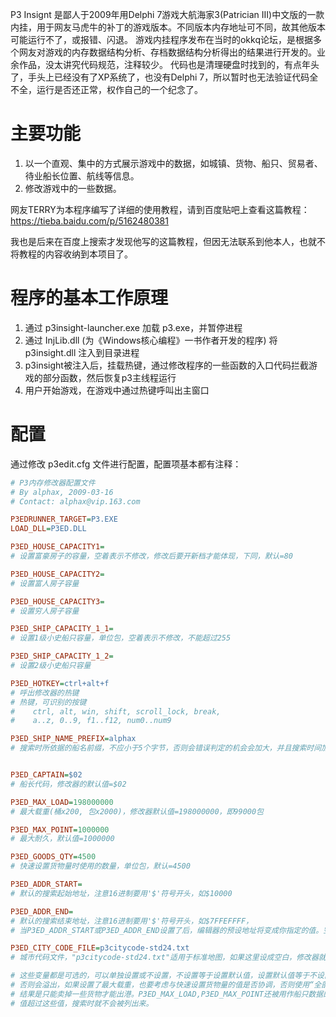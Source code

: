 P3 Insignt 是鄙人于2009年用Delphi 7游戏大航海家3(Patrician III)中文版的一款内挂，用于网友马虎牛的补丁的游戏版本。不同版本内存地址可不同，故其他版本可能运行不了，或报错、闪退。
游戏内挂程序发布在当时的okkq论坛，是根据多个网友对游戏的内存数据结构分析、存档数据结构分析得出的结果进行开发的。业余作品，没太讲究代码规范，注释较少。
代码也是清理硬盘时找到的，有点年头了，手头上已经没有了XP系统了，也没有Delphi 7，所以暂时也无法验证代码全不全，运行是否还正常，权作自己的一个纪念了。

# 主要功能
1. 以一个直观、集中的方式展示游戏中的数据，如城镇、货物、船只、贸易者、待业船长位置、航线等信息。
2. 修改游戏中的一些数据。

网友TERRY为本程序编写了详细的使用教程，请到百度贴吧上查看这篇教程：https://tieba.baidu.com/p/5162480381

我也是后来在百度上搜索才发现他写的这篇教程，但因无法联系到他本人，也就不将教程的内容收纳到本项目了。


# 程序的基本工作原理
1. 通过 p3insight-launcher.exe 加载 p3.exe，并暂停进程
2. 通过 InjLib.dll (为《Windows核心编程》一书作者开发的程序) 将 p3insight.dll 注入到目录进程
3. p3insight被注入后，挂载热键，通过修改程序的一些函数的入口代码拦截游戏的部分函数，然后恢复p3主线程运行
4. 用户开始游戏，在游戏中通过热键呼叫出主窗口

# 配置
通过修改 p3edit.cfg 文件进行配置，配置项基本都有注释：
```ini
# P3内存修改器配置文件
# By alphax, 2009-03-16
# Contact: alphax@vip.163.com

P3EDRUNNER_TARGET=P3.EXE
LOAD_DLL=P3ED.DLL

P3ED_HOUSE_CAPACITY1=
# 设置富豪房子的容量，空着表示不修改，修改后要开新档才能体现，下同，默认=80

P3ED_HOUSE_CAPACITY2=
# 设置富人房子容量

P3ED_HOUSE_CAPACITY3=
# 设置穷人房子容量

P3ED_SHIP_CAPACITY_1_1=
# 设置1级小史船只容量，单位包，空着表示不修改，不能超过255

P3ED_SHIP_CAPACITY_1_2=
# 设置2级小史船只容量

P3ED_HOTKEY=ctrl+alt+f
# 呼出修改器的热键
# 热键，可识别的按键
#    ctrl, alt, win, shift, scroll_lock, break,
#    a..z, 0..9, f1..f12, num0..num9

P3ED_SHIP_NAME_PREFIX=alphax
# 搜索时所依据的船名前缀，不应小于5个字节，否则会错误判定的机会会加大，并且搜索时间加长。


P3ED_CAPTAIN=$02
# 船长代码，修改器的默认值=$02

P3ED_MAX_LOAD=198000000
# 最大载重(桶x200, 包x2000)，修改器默认值=198000000，即99000包

P3ED_MAX_POINT=1000000
# 最大耐久，默认值=1000000

P3ED_GOODS_QTY=4500
# 快速设置货物量时使用的数量，单位包，默认=4500

P3ED_ADDR_START=
# 默认的搜索起始地址，注意16进制要用'$'符号开头，如$10000

P3ED_ADDR_END=
# 默认的搜索结束地址，注意16进制要用'$'符号开头，如$7FFEFFFF，
# 当P3ED_ADDR_START或P3ED_ADDR_END设置了后，编辑器的预设地址将变成你指定的值。空着表示使用操作系统的值。

P3ED_CITY_CODE_FILE=p3citycode-std24.txt
# 城市代码文件，"p3citycode-std24.txt"适用于标准地图，如果这里设成空白，修改器就使用16进制数表示。

# 这些变量都是可选的，可以单独设置或不设置，不设置等于设置默认值，设置默认值等于不设置，设置时不能小于游戏的最小值，也不能过大，
# 否则会溢出，如果设置了最大载重，也要考虑与快速设置货物量的值是否协调，否则使用“全部xxxx包”时就超重了，
# 结果是只能卖掉一些货物才能出港。P3ED_MAX_LOAD,P3ED_MAX_POINT还被用作船只数据的判断条件，如果有船数据的
# 值超过这些值，搜索时就不会被列出来。
```

